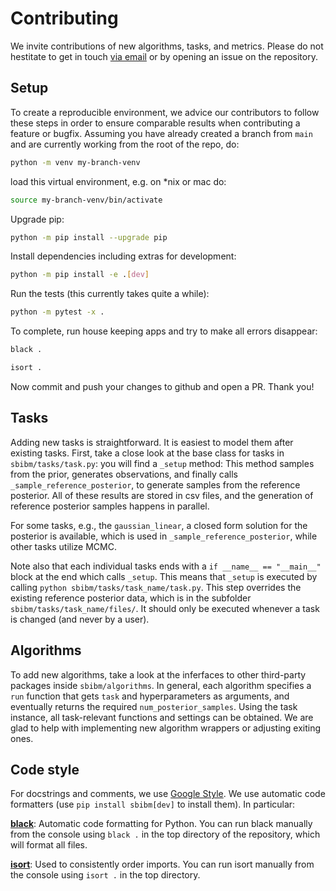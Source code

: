 # Contributing

We invite contributions of new algorithms, tasks, and metrics. Please do not hestitate to get in touch [via email](mailto:mail@jan-matthis.de,jakob.macke@uni-tuebingen.de) or by opening an issue on the repository. 

## Setup

To create a reproducible environment, we advice our contributors to follow these steps in order to ensure comparable results when contributing a feature or bugfix. Assuming you have already created a branch from `main` and are currently working from the root of the repo, do:

```bash
python -m venv my-branch-venv
```

load this virtual environment, e.g. on \*nix or mac do:

```bash
source my-branch-venv/bin/activate
```

Upgrade pip:

```bash
python -m pip install --upgrade pip 
```

Install dependencies including extras for development:

```bash
python -m pip install -e .[dev] 
```

Run the tests (this currently takes quite a while):

```bash
python -m pytest -x . 
```

To complete, run house keeping apps and try to make all errors disappear:

```bash
black .
```

```bash
isort .
```

Now commit and push your changes to github and open a PR. Thank you!


## Tasks

Adding new tasks is straightforward. It is easiest to model them after existing tasks. First, take a close look at the base class for tasks in `sbibm/tasks/task.py`: you will find a `_setup` method: This method samples from the prior, generates observations, and finally calls `_sample_reference_posterior`, to generate samples from the reference posterior. All of these results are stored in csv files, and the generation of reference posterior samples happens in parallel.

For some tasks, e.g., the `gaussian_linear`, a closed form solution for the posterior is available, which is used in `_sample_reference_posterior`, while other tasks utilize MCMC. 

Note also that each individual tasks ends with a `if __name__ == "__main__"` block at the end which calls `_setup`. This means that `_setup` is executed by calling `python sbibm/tasks/task_name/task.py`. This step overrides the existing reference posterior data, which is in the subfolder `sbibm/tasks/task_name/files/`. It should only be executed whenever a task is changed (and never by a user).


## Algorithms

To add new algorithms, take a look at the inferfaces to other third-party packages inside `sbibm/algorithms`. In general, each algorithm specifies a `run` function that gets `task` and hyperparameters as arguments, and eventually returns the required `num_posterior_samples`. Using the task instance, all task-relevant functions and settings can be obtained. We are glad to help with implementing new algorithm wrappers or adjusting exiting ones.


## Code style

For docstrings and comments, we use [Google Style](http://google.github.io/styleguide/pyguide.html#38-comments-and-docstrings). We use automatic code formatters (use `pip install sbibm[dev]` to install them). In particular:

**[black](https://github.com/psf/black)**: Automatic code formatting for Python. You can run black manually from the console using `black .` in the top directory of the repository, which will format all files.

**[isort](https://github.com/timothycrosley/isort)**: Used to consistently order imports. You can run isort manually from the console using `isort .` in the top directory.
